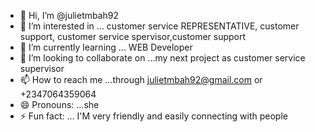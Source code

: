 - 👋 Hi, I’m @julietmbah92
- 👀 I’m interested in ... customer service REPRESENTATIVE, customer support, customer service spervisor,customer support
- 🌱 I’m currently learning ... WEB Developer
- 💞️ I’m looking to collaborate on ...my next project as customer service supervisor 
- 📫 How to reach me ...through julietmbah92@gmail.com or +2347064359064
- 😄 Pronouns: ...she
- ⚡ Fun fact: ... I'M very friendly and easily connecting with people 

<!---
julietmbah92/julietmbah92 is a ✨ special ✨ repository because its `README.md` (this file) appears on your GitHub profile.
You can click the Preview link to take a look at your changes.
--->
